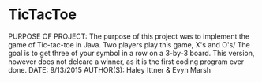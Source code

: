 # TicTacToe
PURPOSE OF PROJECT: The purpose of this project was to implement the game of Tic-tac-toe in Java. Two players play this game, X's and O's/ The goal is to get three of your symbol in a row on a 3-by-3 board. This version, however does not delcare a winner, as it is the first coding program ever done. 
DATE: 9/13/2015
AUTHOR(S): Haley Ittner & Evyn Marsh
